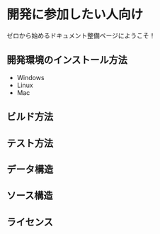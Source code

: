 # 開発に参加したい人向け
ゼロから始めるドキュメント整備ページにようこそ！

## 開発環境のインストール方法
- Windows
- Linux
- Mac

## ビルド方法
## テスト方法
## データ構造
## ソース構造
## ライセンス
